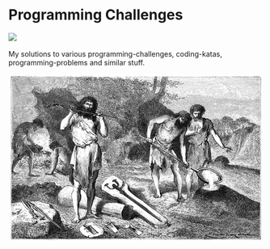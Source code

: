 # Programming Challenges

<p align="left">
<img src="https://img.shields.io/github/last-commit/mluettecke/programming-challenges.svg"/>
</p>

My solutions to various programming-challenges, coding-katas, programming-problems and similar stuff.

<img src="_resources/cover.jpg" alt="A founder's workshop during the Bronze Epoch.">
